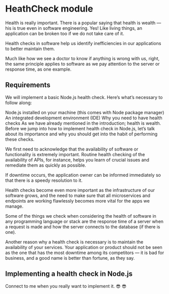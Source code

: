# HeathCheck module

Health is really important. There is a popular saying that health is wealth — his is true even in software engineering. Yes! Like living things, an application can be broken too if we do not take care of it.

Health checks in software help us identify inefficiencies in our applications to better maintain them.

Much like how we see a doctor to know if anything is wrong with us, right, the same principle applies to software as we pay attention to the server or response time, as one example.
## Requirements

We will implement a basic Node.js health check. Here’s what’s necessary to follow along:

Node.js installed on your machine (this comes with Node package manager)
An integrated development environment (IDE)
Why you need to have health checks
As we have already mentioned in the introduction; health is wealth. Before we jump into how to implement health check in Node.js, let’s talk about its importance and why you should get into the habit of performing these checks.

We first need to acknowledge that the availability of software or functionality is extremely important. Routine health checking of the availability of APIs, for instance, helps you learn of crucial issues and remediate them as quickly as possible.

If downtime occurs, the application owner can be informed immediately so that there is a speedy resolution to it.

Health checks become even more important as the infrastructure of our software grows, and the need to make sure that all microservices and endpoints are working flawlessly becomes more vital for the apps we manage.

Some of the things we check when considering the health of software in any programming language or stack are the response time of a server when a request is made and how the server connects to the database (if there is one).

Another reason why a health check is necessary is to maintain the availability of your services. Your application or product should not be seen as the one that has the most downtime among its competitors — it is bad for business, and a good name is better than fortune, as they say.

## Implementing a health check in Node.js

Connect  to me when you really want to implement it. :sunglasses: :sunglasses: